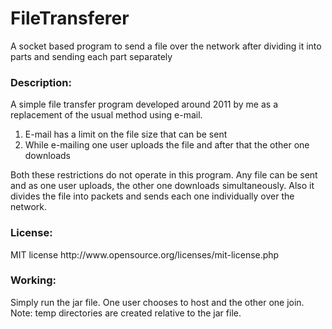 FileTransferer
==============

A socket based program to send a file over the network after dividing it into parts and sending each part separately

<h3>Description:</h3>
A simple file transfer program developed around 2011 by me as a replacement of the usual method using e-mail.
<ol>
<li>E-mail has a limit on the file size that can be sent</li>
<li>While e-mailing one user uploads the file and after that the other one downloads</li>
</ol>
Both these restrictions do not operate in this program. Any file can be sent and as one user uploads, the other one downloads simultaneously. Also it divides the file into packets and sends each one individually over the network.

<h3>License:</h3>
MIT license http://www.opensource.org/licenses/mit-license.php

<h3>Working:</h3>
Simply run the jar file. One user chooses to host and the other one join.
Note: temp directories are created relative to the jar file.
